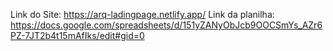 Link do Site: https://arq-ladingpage.netlify.app/
Link da planilha: https://docs.google.com/spreadsheets/d/151yZANyObJcb9OOCSmYs_AZr6PZ-7JT2b4t15mAfIks/edit#gid=0
